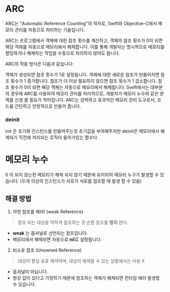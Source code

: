 

# ARC
ARC는 "Automatic Reference Counting"의 약자로, Swift와 Objective-C에서 메모리 관리를 자동으로 처리하는 기술입니다.

ARC는 프로그램에서 객체에 대한 참조 횟수를 계산하고, 객체의 참조 횟수가 0이 되면 해당 객체를 자동으로 메모리에서 해제합니다. 이를 통해 개발자는 명시적으로 메모리를 할당하거나 해제하는 작업을 수동으로 처리하지 않아도 됩니다.

ARC의 작동 방식은 다음과 같습니다:

객체가 생성되면 참조 횟수가 1로 설정됩니다.
객체에 대한 새로운 참조가 만들어지면 참조 횟수가 1 증가합니다.
참조가 더 이상 필요하지 않으면 참조 횟수가 1 감소합니다.
참조 횟수가 0이 되면 해당 객체는 자동으로 메모리에서 해제됩니다.
Swift에서는 대부분의 경우에 ARC를 사용하여 메모리 관리를 처리하므로, 개발자가 메모리 누수와 같은 문제를 신경 쓸 필요가 적어집니다. ARC는 강력하고 효과적인 메모리 관리 도구로서, 코드를 간단하고 안정적으로 만들어 줍니다.

### deinit
init 은 초기화 인스턴스를 만들어주는것 초기값을 부여해주지만 
deinit은 메모리에서 해제되기 직전에 처리되는 로직이 들어가있는 함수다


# 메모리 누수
0 이 되지 않는한 메모리가 해제 되지 않기 때문에 유지되어 메모리 누구가 발생할 수 있습니다. 
(두개 이상의 인스턴스가 서로가 서로를 참조할 때 발생 할 수 있음)

## 해결 방법

1. 약한 참조를 해라! (weak Reference) 
>참조 되는 대상을 약하게 참조하는 것 순환 참조를 **방지** 한다.
* **weak** 는 옵셔널로 선언되는 참조입니다.
* 메모리에서 해제되면 자동으로 **nil**로 설정됩니다.

2. 비소유 참조 (Unowned Reference)
> 대상이 항상 유효 해야하며, 대상이 해제될 수 있는 상황에서는 사용 X
* 옵셔널이 아닙니다.
* 항상 값이 있다고 가정하기 때문에 참조하는 객체가 해제되면 런타임 에러 발생할 수 있습니다. 
